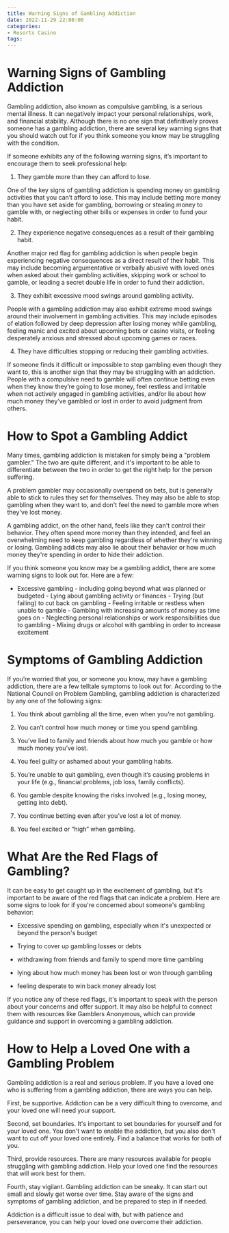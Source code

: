 ```yaml
---
title: Warning Signs of Gambling Addiction
date: 2022-11-29 22:08:00
categories:
- Resorts Casino
tags:
---
```



#  Warning Signs of Gambling Addiction

Gambling addiction, also known as compulsive gambling, is a serious mental illness. It can negatively impact your personal relationships, work, and financial stability. Although there is no one sign that definitively proves someone has a gambling addiction, there are several key warning signs that you should watch out for if you think someone you know may be struggling with the condition.

If someone exhibits any of the following warning signs, it’s important to encourage them to seek professional help:

1. They gamble more than they can afford to lose.

One of the key signs of gambling addiction is spending money on gambling activities that you can’t afford to lose. This may include betting more money than you have set aside for gambling, borrowing or stealing money to gamble with, or neglecting other bills or expenses in order to fund your habit.

2. They experience negative consequences as a result of their gambling habit.

Another major red flag for gambling addiction is when people begin experiencing negative consequences as a direct result of their habit. This may include becoming argumentative or verbally abusive with loved ones when asked about their gambling activities, skipping work or school to gamble, or leading a secret double life in order to fund their addiction.

3. They exhibit excessive mood swings around gambling activity.

People with a gambling addiction may also exhibit extreme mood swings around their involvement in gambling activities. This may include episodes of elation followed by deep depression after losing money while gambling, feeling manic and excited about upcoming bets or casino visits, or feeling desperately anxious and stressed about upcoming games or races.

4. They have difficulties stopping or reducing their gambling activities.

If someone finds it difficult or impossible to stop gambling even though they want to, this is another sign that they may be struggling with an addiction. People with a compulsive need to gamble will often continue betting even when they know they’re going to lose money, feel restless and irritable when not actively engaged in gambling activities, and/or lie about how much money they’ve gambled or lost in order to avoid judgment from others.

#  How to Spot a Gambling Addict

Many times, gambling addiction is mistaken for simply being a "problem gambler." The two are quite different, and it's important to be able to differentiate between the two in order to get the right help for the person suffering.

A problem gambler may occasionally overspend on bets, but is generally able to stick to rules they set for themselves. They may also be able to stop gambling when they want to, and don't feel the need to gamble more when they've lost money.

A gambling addict, on the other hand, feels like they can't control their behavior. They often spend more money than they intended, and feel an overwhelming need to keep gambling regardless of whether they're winning or losing. Gambling addicts may also lie about their behavior or how much money they're spending in order to hide their addiction.

If you think someone you know may be a gambling addict, there are some warning signs to look out for. Here are a few:

- Excessive gambling - including going beyond what was planned or budgeted - Lying about gambling activity or finances - Trying (but failing) to cut back on gambling - Feeling irritable or restless when unable to gamble - Gambling with increasing amounts of money as time goes on - Neglecting personal relationships or work responsibilities due to gambling - Mixing drugs or alcohol with gambling in order to increase excitement

#  Symptoms of Gambling Addiction

If you’re worried that you, or someone you know, may have a gambling addiction, there are a few telltale symptoms to look out for. According to the National Council on Problem Gambling, gambling addiction is characterized by any one of the following signs:

1. You think about gambling all the time, even when you’re not gambling.

2. You can’t control how much money or time you spend gambling.

3. You’ve lied to family and friends about how much you gamble or how much money you’ve lost.

4. You feel guilty or ashamed about your gambling habits.

5. You’re unable to quit gambling, even though it’s causing problems in your life (e.g., financial problems, job loss, family conflicts).

6. You gamble despite knowing the risks involved (e.g., losing money, getting into debt).

7. You continue betting even after you’ve lost a lot of money.

8. You feel excited or “high” when gambling.

#  What Are the Red Flags of Gambling?

It can be easy to get caught up in the excitement of gambling, but it's important to be aware of the red flags that can indicate a problem. Here are some signs to look for if you're concerned about someone's gambling behavior:

* Excessive spending on gambling, especially when it's unexpected or beyond the person's budget

* Trying to cover up gambling losses or debts

* withdrawing from friends and family to spend more time gambling

* lying about how much money has been lost or won through gambling

* feeling desperate to win back money already lost

If you notice any of these red flags, it's important to speak with the person about your concerns and offer support. It may also be helpful to connect them with resources like Gamblers Anonymous, which can provide guidance and support in overcoming a gambling addiction.

#  How to Help a Loved One with a Gambling Problem

Gambling addiction is a real and serious problem. If you have a loved one who is suffering from a gambling addiction, there are ways you can help.

First, be supportive. Addiction can be a very difficult thing to overcome, and your loved one will need your support.

Second, set boundaries. It's important to set boundaries for yourself and for your loved one. You don't want to enable the addiction, but you also don't want to cut off your loved one entirely. Find a balance that works for both of you.

Third, provide resources. There are many resources available for people struggling with gambling addiction. Help your loved one find the resources that will work best for them.

Fourth, stay vigilant. Gambling addiction can be sneaky. It can start out small and slowly get worse over time. Stay aware of the signs and symptoms of gambling addiction, and be prepared to step in if needed.

Addiction is a difficult issue to deal with, but with patience and perseverance, you can help your loved one overcome their addiction.